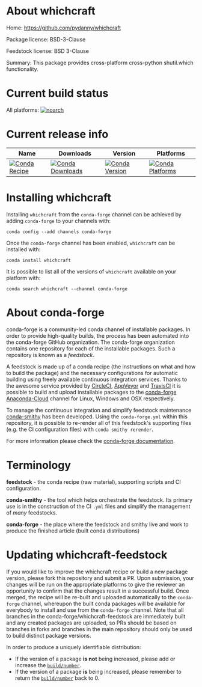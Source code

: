 About whichcraft
================

Home: https://github.com/pydanny/whichcraft

Package license: BSD-3-Clause

Feedstock license: BSD 3-Clause

Summary: This package provides cross-platform cross-python shutil.which functionality.




Current build status
====================

All platforms:
[![noarch](https://img.shields.io/circleci/project/github/conda-forge/whichcraft-feedstock/master.svg?label=noarch)](https://circleci.com/gh/conda-forge/whichcraft-feedstock)

Current release info
====================

| Name | Downloads | Version | Platforms |
| --- | --- | --- | --- |
| [![Conda Recipe](https://img.shields.io/badge/recipe-whichcraft-green.svg)](https://anaconda.org/conda-forge/whichcraft) | [![Conda Downloads](https://img.shields.io/conda/dn/conda-forge/whichcraft.svg)](https://anaconda.org/conda-forge/whichcraft) | [![Conda Version](https://img.shields.io/conda/vn/conda-forge/whichcraft.svg)](https://anaconda.org/conda-forge/whichcraft) | [![Conda Platforms](https://img.shields.io/conda/pn/conda-forge/whichcraft.svg)](https://anaconda.org/conda-forge/whichcraft) |

Installing whichcraft
=====================

Installing `whichcraft` from the `conda-forge` channel can be achieved by adding `conda-forge` to your channels with:

```
conda config --add channels conda-forge
```

Once the `conda-forge` channel has been enabled, `whichcraft` can be installed with:

```
conda install whichcraft
```

It is possible to list all of the versions of `whichcraft` available on your platform with:

```
conda search whichcraft --channel conda-forge
```


About conda-forge
=================

conda-forge is a community-led conda channel of installable packages.
In order to provide high-quality builds, the process has been automated into the
conda-forge GitHub organization. The conda-forge organization contains one repository
for each of the installable packages. Such a repository is known as a *feedstock*.

A feedstock is made up of a conda recipe (the instructions on what and how to build
the package) and the necessary configurations for automatic building using freely
available continuous integration services. Thanks to the awesome service provided by
[CircleCI](https://circleci.com/), [AppVeyor](http://www.appveyor.com/)
and [TravisCI](https://travis-ci.org/) it is possible to build and upload installable
packages to the [conda-forge](https://anaconda.org/conda-forge)
[Anaconda-Cloud](http://docs.anaconda.org/) channel for Linux, Windows and OSX respectively.

To manage the continuous integration and simplify feedstock maintenance
[conda-smithy](http://github.com/conda-forge/conda-smithy) has been developed.
Using the ``conda-forge.yml`` within this repository, it is possible to re-render all of
this feedstock's supporting files (e.g. the CI configuration files) with ``conda smithy rerender``.

For more information please check the [conda-forge documentation](https://conda-forge.org/docs/).

Terminology
===========

**feedstock** - the conda recipe (raw material), supporting scripts and CI configuration.

**conda-smithy** - the tool which helps orchestrate the feedstock.
                   Its primary use is in the construction of the CI ``.yml`` files
                   and simplify the management of *many* feedstocks.

**conda-forge** - the place where the feedstock and smithy live and work to
                  produce the finished article (built conda distributions)


Updating whichcraft-feedstock
=============================

If you would like to improve the whichcraft recipe or build a new
package version, please fork this repository and submit a PR. Upon submission,
your changes will be run on the appropriate platforms to give the reviewer an
opportunity to confirm that the changes result in a successful build. Once
merged, the recipe will be re-built and uploaded automatically to the
`conda-forge` channel, whereupon the built conda packages will be available for
everybody to install and use from the `conda-forge` channel.
Note that all branches in the conda-forge/whichcraft-feedstock are
immediately built and any created packages are uploaded, so PRs should be based
on branches in forks and branches in the main repository should only be used to
build distinct package versions.

In order to produce a uniquely identifiable distribution:
 * If the version of a package **is not** being increased, please add or increase
   the [``build/number``](http://conda.pydata.org/docs/building/meta-yaml.html#build-number-and-string).
 * If the version of a package **is** being increased, please remember to return
   the [``build/number``](http://conda.pydata.org/docs/building/meta-yaml.html#build-number-and-string)
   back to 0.